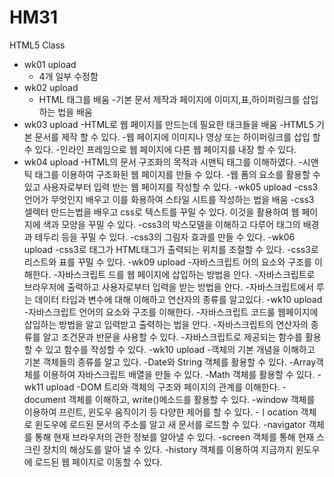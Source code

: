 # HM31
HTML5 Class 

- wk01 upload
  - 4개 일부 수정함
- wk02 upload
  - HTML 태그를 배움
  -기본 문서 제작과 페이지에 이미지,표,하이퍼링크를 삽입하는 법을 배움
- wk03 upload
  -HTML로 웹 페이지를 만드는데 필요한 태크들을 배움
  -HTML5 기본 문서를 제작 할 수 있다.
  -웹 페이지에 이미지나 영상 또는 하이퍼링크를 삽입 할 수 있다.
  -인라인 프레임으로 웹 페이지에 다른 웹 페이지를 내장 할 수 있다.
- wk04 upload
  -HTML의 문서 구조화의 목적과 시맨틱 태그를 이해하였다.
  -시맨틱 태그를 이용하여 구조화된 웹 페이지를 만들 수 있다.
  -웹 폼의 요소를 활용할 수 있고 사용자로부터 입력 받는 웹 페이지를 작성할 수 있다.
-wk05 upload
  -css3 언어가 무엇인지 배우고 이를 화용하여 스타일 시트를 작성하는 법을 배움
  -css3 셀렉터 만드는법을 배우고 css로 텍스트를 꾸밀 수 있다. 이것을 활용하여 웹 페이지에 색과 모양을 꾸밀 수 있다.
  -css3의 박스모델을 이해하고 다루어 태그의 배경과 테두리 등을 꾸밀 수 있다.
  -css3의 그림자 효과를 만들 수 있다.
-wk06 upload
  -css3로 태그가 HTML태그가 출력되는 위치를 조절할 수 있다.
  -css3로 리스트와 표를 꾸밀 수 있다.
-wk09 upload
  -자바스크립트 어의 요소와 구조를 이해한다.
  -자바스크립트 드를 웹 페이지에 삽입하는 방법을 안다.
  -자바스크립트로 브라우저에 출력하고 사용자로부터 입력을 받는 방법을 안다.
  -자바스크립트에서 루는 데이터 타입과 변수에 대해 이해하고 연산자의 종류를 알고있다.
-wk10 upload
  -자바스크립트 언어의 요소와 구조를 이해한다.
  -자바스크립트 코드룰 웹페이지에 삽입하는 방법을 알고 입력받고 출력하는 법을 안다.
  -자바스크립트의 연산자의 종류를 알고 조건문과 반문을 사용할 수 있다.
  -자바스크립트로 제공되는 함수를 활용할 수 있고 함수를 작성할 수 있다.
-wk10 upload
  -객체의 기본 개념을 이해하고 기본 객체들의 종류를 알고 있다.
  -Date와 String 객체를 활용할 수 있다.
  -Array객체를 이용하여 자바스크립트 배열을 만들 수 있다.
  -Math 객체를 활용할 수 있다.
-wk11 upload
  -DOM 트리와 객체의 구조와 페이지의 관계를 이해한다.
  -document 객체를 이해하고, write()메소드를 활용할 수 있다.
  -window 객체를 이용하여 프린트, 윈도우 움직이기 등 다양한 제어를 할 수 있다.
  -ㅣocation 객체로 윈도우에 로드된 문서의 주소를 알고 새 문서를 로드할 수 있다.
  -navigator 객체를 통해 현재 브라우저의 관한 정보를 알아낼 수 있다.
  -screen 객체를 통해 현재 스크린 장치의 해상도를 알아 낼 수 있다.
  -history 객체를 이용하여 지금까지 윈도우에 로드된 웹 페이지로 이동할 수 있다.
